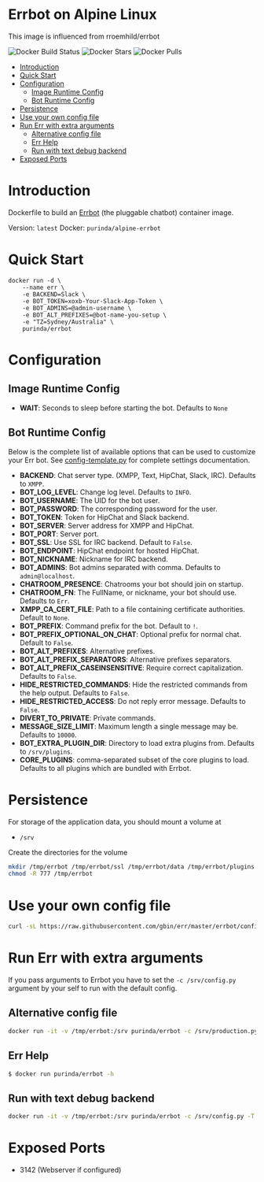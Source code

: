 # Errbot on Alpine Linux

This image is influenced from rroemhild/errbot

![Docker Build Status](https://img.shields.io/docker/build/purinda/errbot.svg) ![Docker Stars](https://img.shields.io/docker/stars/purinda/errbot.svg) ![Docker Pulls](https://img.shields.io/docker/pulls/purinda/errbot.svg)

- [Introduction](#introduction)
- [Quick Start](#quick-start)
- [Configuration](#configuration)
    - [Image Runtime Config](#image-runtime-config)
    - [Bot Runtime Config](#bot-runtime-config)
- [Persistence](#persistence)
- [Use your own config file](#use-your-own-config-file)
- [Run Err with extra arguments](#run-err-with-extra-arguments)
    - [Alternative config file](#alternative-config-file)
    - [Err Help](#err-help)
    - [Run with text debug backend](#run-with-text-debug-backend)
- [Exposed Ports](#exposed-ports)

# Introduction

Dockerfile to build an [Errbot](http://errbot.io) (the pluggable chatbot) container image.

Version: `latest`
Docker: `purinda/alpine-errbot`

# Quick Start

```
docker run -d \
    --name err \
    -e BACKEND=Slack \
    -e BOT_TOKEN=xoxb-Your-Slack-App-Token \
    -e BOT_ADMINS=@admin-username \
    -e BOT_ALT_PREFIXES=@bot-name-you-setup \
    -e "TZ=Sydney/Australia" \
    purinda/errbot
```

# Configuration

## Image Runtime Config

- **WAIT**: Seconds to sleep before starting the bot. Defaults to `None`

## Bot Runtime Config

Below is the complete list of available options that can be used to customize your Err bot. See [config-template.py](https://raw.githubusercontent.com/gbin/err/master/errbot/config-template.py) for complete settings documentation.

- **BACKEND**: Chat server type. (XMPP, Text, HipChat, Slack, IRC). Defaults to `XMPP`.
- **BOT_LOG_LEVEL**: Change log level. Defaults to `INFO`.
- **BOT_USERNAME**: The UID for the bot user.
- **BOT_PASSWORD**: The corresponding password for the user.
- **BOT_TOKEN**: Token for HipChat and Slack backend.
- **BOT_SERVER**: Server address for XMPP and HipChat.
- **BOT_PORT**: Server port.
- **BOT_SSL**: Use SSL for IRC backend. Default to `False`.
- **BOT_ENDPOINT**: HipChat endpoint for hosted HipChat.
- **BOT_NICKNAME**: Nickname for IRC backend.
- **BOT_ADMINS**: Bot admins separated with comma. Defaults to `admin@localhost`.
- **CHATROOM_PRESENCE**: Chatrooms your bot should join on startup.
- **CHATROOM_FN**: The FullName, or nickname, your bot should use. Defaults to `Err`.
- **XMPP_CA_CERT_FILE**: Path to a file containing certificate authorities. Default to `None`.
- **BOT_PREFIX**: Command prefix for the bot. Default to `!`.
- **BOT_PREFIX_OPTIONAL_ON_CHAT**: Optional prefix for normal chat. Default to `False`.
- **BOT_ALT_PREFIXES**: Alternative prefixes.
- **BOT_ALT_PREFIX_SEPARATORS**: Alternative prefixes separators.
- **BOT_ALT_PREFIX_CASEINSENSITIVE**:  Require correct capitalization. Defaults to `False`.
- **HIDE_RESTRICTED_COMMANDS**: Hide the restricted commands from the help output. Defaults to `False`.
- **HIDE_RESTRICTED_ACCESS**: Do not reply error message. Defaults to `False`.
- **DIVERT_TO_PRIVATE**: Private commands.
- **MESSAGE_SIZE_LIMIT**: Maximum length a single message may be. Defaults to `10000`.
- **BOT_EXTRA_PLUGIN_DIR**: Directory to load extra plugins from. Defaults to `/srv/plugins`.
- **CORE_PLUGINS**: comma-separated subset of the core plugins to load. Defaults to all plugins which are bundled with Errbot.

# Persistence

For storage of the application data, you should mount a volume at

* `/srv`

Create the directories for the volume

```bash
mkdir /tmp/errbot /tmp/errbot/ssl /tmp/errbot/data /tmp/errbot/plugins
chmod -R 777 /tmp/errbot
```

# Use your own config file

```bash
curl -sL https://raw.githubusercontent.com/gbin/err/master/errbot/config-template.py -o /tmp/errbot/config.py
```

# Run Err with extra arguments

If you pass arguments to Errbot you have to set the `-c /srv/config.py` argument by your self to run with the default config.

## Alternative config file

```bash
docker run -it -v /tmp/errbot:/srv purinda/errbot -c /srv/production.py
```

## Err Help

```bash
$ docker run purinda/errbot -h
```

## Run with text debug backend

```bash
docker run -it -v /tmp/errbot:/srv purinda/errbot -c /srv/config.py -T
```

# Exposed Ports

* 3142 (Webserver if configured)
